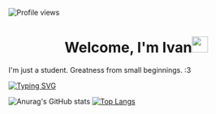 ![Profile views](https://gpvc.arturio.dev/MYnimef)

<h1 align="center">Welcome, I'm Ivan<img src="https://github.com/blackcater/blackcater/raw/main/images/Hi.gif" height="32"/></h1>

I'm just a student.
Greatness from small beginnings.
:3

[![Typing SVG](https://readme-typing-svg.herokuapp.com?color=%2336BCF7&lines=My+activity)](https://git.io/typing-svg)

![Anurag's GitHub stats](https://github-readme-stats.vercel.app/api?username=MYnimef&show_icons=true&theme=tokyonight)
[![Top Langs](https://github-readme-stats.vercel.app/api/top-langs/?username=MYnimef&layout=compact&theme=tokyonight)](https://github.com/anuraghazra/github-readme-stats)
